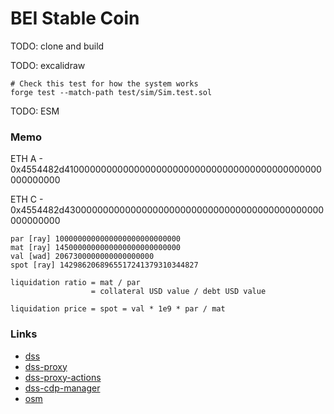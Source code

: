 # BEI Stable Coin

TODO: clone and build

TODO: excalidraw

```shell
# Check this test for how the system works
forge test --match-path test/sim/Sim.test.sol
```

TODO: ESM

### Memo

ETH A - 0x4554482d41000000000000000000000000000000000000000000000000000000

ETH C - 0x4554482d43000000000000000000000000000000000000000000000000000000

```
par [ray] 1000000000000000000000000000
mat [ray] 1450000000000000000000000000
val [wad] 2067300000000000000000
spot [ray] 1429862068965517241379310344827

liquidation ratio = mat / par
                  = collateral USD value / debt USD value

liquidation price = spot = val * 1e9 * par / mat
```

### Links

-   [dss](https://github.com/makerdao/dss)
-   [dss-proxy](https://github.com/makerdao/dss-proxy)
-   [dss-proxy-actions](https://github.com/makerdao/dss-proxy-actions)
-   [dss-cdp-manager](https://github.com/makerdao/dss-cdp-manager)
-   [osm](https://github.com/makerdao/osm)
